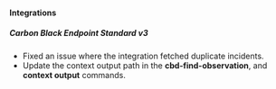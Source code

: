 
#### Integrations

##### Carbon Black Endpoint Standard v3

- Fixed an issue where the integration fetched duplicate incidents.
- Update the context output path in the **cbd-find-observation**, and **context output** commands.
